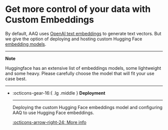 # Get more control of your data with Custom Embeddings

By default, AAQ uses
[OpenAI text embeddings](https://platform.openai.com/docs/guides/embeddings/what-are-embeddings)
to generate text vectors. But we give the option of deploying and hosting custom Hugging Face
[embedding models](https://huggingface.co/spaces/mteb/leaderboard).

---

**Note**

Huggingface has an extensive list of embeddings models, some lightweight and
some heavy. Please carefully choose the model that will fit your use case best.

---


<div class="grid cards" markdown>

-   :octicons-gear-16:{ .lg .middle } __Deployment__

    ---

    Deploying the custom Hugging Face embeddings model and
    configuring AAQ to use Hugging Face embeddings.

    [:octicons-arrow-right-24: More info](./deployment.md)
